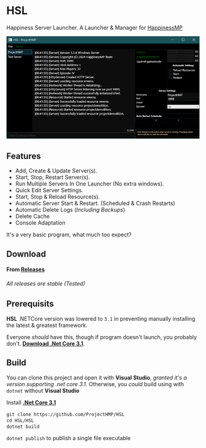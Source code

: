 # HSL

Happiness Server Launcher. A Launcher & Manager for [HappinessMP](https://happinessmp.net/)

<img src="hsl.png"/>

## Features
- Add, Create & Update Server(s).
- Start, Stop, Restart Server(s).
- Run Multiple Servers In One Launcher (No extra windows).
- Quick Edit Server Settings.
- Start, Stop & Reload Resource(s).
- Automatic Server Start & Restart. (Scheduled & Crash Restarts)
- Automatic Delete Logs (_Including Backups_)
- Delete Cache
- Console Adaptation

It's a very basic program, what much too expect? 

## Download 
#### From [Releases](https://github.com/ProjectHMP/HSL/releases) 
###### _All releases are stable (Tested)_

## Prerequisits

**HSL** .NETCore version was lowered to `3.1` in preventing manually installing the latest & greatest framework.

Everyone _should_ have this, though if program doesn't launch, you probably don't. **[Download .Net Core 3.1](https://dotnet.microsoft.com/en-us/download/dotnet/3.1)**.

## Build
You can clone this project and open it with **Visual Studio**, _granted it's a version supporting .net core 3.1_. Otherwise, you _could_ build using with `dotnet` without **Visual Studio**

Install **[.Net Core 3.1](https://dotnet.microsoft.com/en-us/download/dotnet/3.1)**
```batch
git clone https://github.com/ProjectHMP/HSL
cd HSL/HSL
dotnet build
```

`dotnet publish` to publish a single file executable
